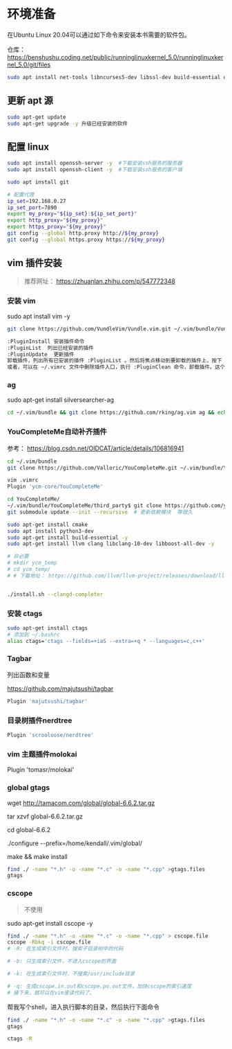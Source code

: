 # 环境准备

在Ubuntu Linux 20.04可以通过如下命令来安装本书需要的软件包。

仓库： https://benshushu.coding.net/public/runninglinuxkernel_5.0/runninglinuxkernel_5.0/git/files

```sh
sudo apt install net-tools libncurses5-dev libssl-dev build-essential openssl qemu-system-arm libncurses5-dev gcc-aarch64-linux-gnu  bison flex bc  universal-ctags cscope   gdb-multiarch openjdk-13-jre trace-cmd kernelshark bpfcc-tools  docker docker.io -y
```

## 更新 apt 源

```sh
sudo apt-get update 
sudo apt-get upgrade -y 升级已经安装的软件
```


## 配置 linux

```sh
sudo apt install openssh-server -y  #下载安装ssh服务的服务器
sudo apt install openssh-client -y  #下载安装ssh服务的客户端

sudo apt install git

# 配置代理
ip_set=192.168.0.27
ip_set_port=7890
export my_proxy="${ip_set}:${ip_set_port}"
export http_proxy="${my_proxy}"
export https_proxy="${my_proxy}"
git config --global http.proxy http://${my_proxy}
git config --global https.proxy https://${my_proxy}
```

## vim 插件安装

> 推荐网址： https://zhuanlan.zhihu.com/p/547772348

### 安装 vim

sudo apt install vim -y

```sh
git clone https://github.com/VundleVim/Vundle.vim.git ~/.vim/bundle/Vundle.vim

:PluginInstall 安装插件命令
:PluginList  列出已经安装的插件
:PluginUpdate  更新插件
卸载插件，列出所有已安装的插件 :PluginList 。然后将焦点移动到要卸载的插件上，按下 SHITF+d 组合键。然后编辑 ~/.vimrc 文件，删除插件入口。
或者，可以在 ~/.vimrc 文件中删除插件入口，执行 :PluginClean 命令，卸载插件。这个命令将会移除所有不在 ~/.vimrc 中但是存在于 ~/.vim/bundle 目录中的插件。
```

### ag

sudo apt-get install silversearcher-ag

```sh
cd ~/.vim/bundle && git clone https://github.com/rking/ag.vim ag && echo "set runtimepath^=~/.vim/bundle/ag" >> ~/.vimrc
```

### YouCompleteMe自动补齐插件

参考： https://blog.csdn.net/OIDCAT/article/details/106816941

```sh
cd ~/.vim/bundle
git clone https://github.com/Valloric/YouCompleteMe.git ~/.vim/bundle/YouCompleteMe

vim .vimrc
Plugin 'ycm-core/YouCompleteMe'

cd YouCompleteMe/
~/.vim/bundle/YouCompleteMe/third_party$ git clone https://github.com/ycm-core/ycmd.git
git submodule update --init --recursive  # 更新依赖模块  等很久

sudo apt-get install cmake
sudo apt install python3-dev
sudo apt-get install build-essential -y
sudo apt-get install llvm clang libclang-10-dev libboost-all-dev -y

# 非必要
# mkdir ycm_temp
# cd ycm_temp/
# # 下载地址： https://github.com/llvm/llvm-project/releases/download/llvmorg-10.0.0/clang+llvm-10.0.0-x86_64-linux-gnu-ubuntu-18.04.tar.xz


./install.sh --clangd-completer
```

### 安装 ctags

```sh
sudo apt-get install ctags
# 添加到 ~/.bashrc
alias ctags='ctags --fields=+iaS --extra=+q * --languages=c,c++'
```

### Tagbar

列出函数和变量

https://github.com/majutsushi/tagbar

```sh
Plugin 'majutsushi/tagbar'
```

### 目录树插件nerdtree

```sh
Plugin 'scrooloose/nerdtree'
```

### vim 主题插件molokai

Plugin 'tomasr/molokai'


### global gtags

wget http://tamacom.com/global/global-6.6.2.tar.gz

tar xzvf global-6.6.2.tar.gz

cd global-6.6.2

 ./configure  --prefix=/home/kendall/.vim/global/

 make && make install


```sh
find ./ -name "*.h" -o -name "*.c" -o -name "*.cpp" >gtags.files
gtags
```

### cscope

> 不使用

sudo apt-get install cscope -y

```sh
find ./ -name "*.h" -o -name "*.c" -o -name "*.cpp" > cscope.file
cscope -Rbkq -i cscope.file
# -R: 在生成索引文件时，搜索子目录树中的代码

# -b: 只生成索引文件，不进入cscope的界面

# -k: 在生成索引文件时，不搜索/usr/include目录

# -q: 生成cscope.in.out和cscope.po.out文件，加快cscope的索引速度
# 接下来，就可以在vim里读代码了。
```

帮我写个shell，进入执行脚本的目录，然后执行下面命令

```sh
find ./ -name "*.h" -o -name "*.c" -o -name "*.cpp" >gtags.files
gtags

ctags -R
```